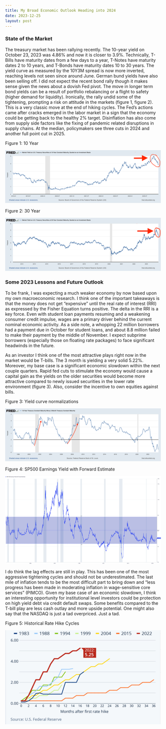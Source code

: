 ```yaml
---
title: My Broad Economic Outlook Heading into 2024
date: 2023-12-25
layout: post
--- 
```


### State of the Market

The treasury market has been rallying recently. 
The 10-year yield on October 23, 2023 was 4.86% and now it is closer to 3.9%. 
Technically, T-Bills have maturity dates from a few days to a year, T-Notes have maturity dates 2 to 10 years, and T-Bonds have maturity dates 10 to 30 years. 
The yield curve as measured by the 10Y3M spread is now more inverted, reaching levels not seen since around June.
German bund yields have also been selling off. 
I did not expect the recent bond rally though it makes sense given the news about a dovish Fed pivot.
The move in longer term bond yields can be a result of portfolio rebalancing or a flight to safety (higher demand for liquidity). 
Ironically, the rally undid some of the tightening, prompting a risk on attitude in the markets (figure 1, figure 2). 
This is a very classic move at the end of hiking cycles. 
The Fed’s actions came after cracks emerged in the labor market in a sign that the economy could be getting back to the healthy 2% target. 
Disinflation has also come from supply side factors like the fixing of pandemic related disruptions in supply chains. 
At the median, policymakers see three cuts in 2024 and another full point cut in 2025. 

Figure 1: 10 Year

![10yr](/assets/images/10YR2.png)

Figure 2: 30 Year

![30yr](/assets/images/30yr.png)

### Some 2023 Lessons and Future Outlook

To be frank, I was expecting a much weaker economy by now based upon my own macroeconomic research. 
I think one of the important takeaways is that the money does not get “expensive” until the real rate of interest (RRI) as expressed by the Fisher Equation turns positive. 
The delta in the RRI is a key force. Even with student loan payments resuming and a weakening consumer credit impulse, wages are a primary driver behind the current nominal economic activity. 
As a side note, a whopping 22 million borrowers had a payment due in October for student loans, and about 8.8 million failed to make their payment by the middle of November. 
I expect subprime borrowers (especially those on floating rate packages) to face significant headwinds in the future. 

As an investor I think one of the most attractive plays right now in the market would be T-bills. 
The 3 month is yielding a very solid 5.22%. Moreover, my base case is a significant economic slowdown within the next couple quarters.
Rapid fed cuts to stimulate the economy would cause a capital gain as the yields on the older securities would become more attractive compared to newly issued securities in the lower rate environment (figure 3). 
Also, consider the incentive to own equities against bills.

Figure 3: Yield curve normalizations

![normalization](/assets/images/10y3mhist.png)

Figure 4: SP500 Earnings Yield with Forward Estimate

![yield](/assets/images/EarningsYield2.png)

I do think the lag effects are still in play. 
This has been one of the most aggressive tightening cycles and should not be underestimated. 
The last mile of inflation tends to be the most difficult part to bring down and “less progress has been made in moderating inflation in wage-sensitive core services” (PIMCO). 
Given my base case of an economic slowdown, I think an interesting opportunity for institutional level investors could be protection on high yield debt via credit default swaps. 
Some benefits compared to the T-bill play are less cash outlay and more upside potential. 
One might also say that the NASDAQ is just a tad overpriced. Just a tad.

Figure 5: Historical Rate Hike Cycles

![cycle](/assets/images/Cycle.png)
